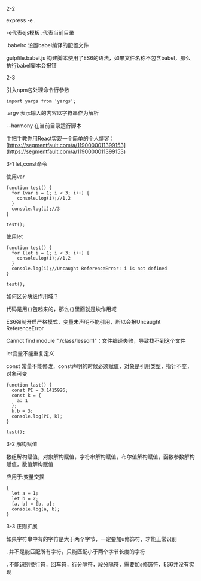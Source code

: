 2-2

express -e .

-e代表ejs模板  .代表当前目录

.babelrc  设置babel编译的配置文件

gulpfile.babel.js 构建脚本使用了ES6的语法，如果文件名称不包含babel，那么执行babel脚本会报错

2-3

引入npm包处理命令行参数

    import yargs from 'yargs';

.argv 表示输入的内容以字符串作为解析

--harmony 在当前目录运行脚本

手把手教你用React实现一个简单的个人博客：[https://segmentfault.com/a/1190000011399153](https://segmentfault.com/a/1190000011399153)

3-1 let,const命令

使用var

	function test() {
	  for (var i = 1; i < 3; i++) {
	    console.log(i);//1,2
	  }
	  console.log(i);//3
	}
	
	test();

使用let

	function test() {
	  for (let i = 1; i < 3; i++) {
	    console.log(i);//1,2
	  }
	  console.log(i);//Uncaught ReferenceError: i is not defined
	}
	
	test();

如何区分块级作用域？

代码是用`{}`包起来的，那么`{}`里面就是块作用域

ES6强制开启严格模式，变量未声明不能引用，所以会报Uncaught ReferenceError

Cannot find module "./class/lesson1"：文件编译失败，导致找不到这个文件

let变量不能重复定义

const 常量不能修改，const声明的时候必须赋值，对象是引用类型，指针不变，对象可变

	function last() {
	  const PI = 3.1415926;
	  const k = {
	    a: 1
	  };
	  k.b = 3;
	  console.log(PI, k);
	}
	
	last();


3-2 解构赋值

数组解构赋值，对象解构赋值，字符串解构赋值，布尔值解构赋值，函数参数解构赋值，数值解构赋值

应用于:变量交换

	{
	  let a = 1;
	  let b = 2;
	  [a, b] = [b, a];
	  console.log(a, b);
	}


3-3 正则扩展

如果字符串中有的字符是大于两个字节，一定要加u修饰符，才能正常识别

`.`并不是能匹配所有字符，只能匹配小于两个字节长度的字符

`.`不能识别换行符，回车符，行分隔符，段分隔符，需要加s修饰符，ES6并没有实现